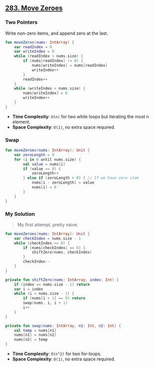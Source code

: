 ## [283. Move Zeroes](https://leetcode.com/problems/move-zeroes/)

### Two Pointers
Write non-zero items, and append zero at the last.

```kotlin
fun moveZeros(nums: IntArray) {
    var readIndex = 0
    var writeIndex = 0
    while (readIndex < nums.size) {
        if (nums[readIndex] != 0) {
            nums[writeIndex] = nums[readIndex]
            writeIndex++
        }
        readIndex++
    }
    while (writeIndex < nums.size) {
        nums[writeIndex] = 0
        writeIndex++
    }
}
```

* **Time Complexity**: `O(n)` for two while loops but iterating the most n element.
* **Space Complexity**: `O(1)`, no extra space required.

### Swap
```kotlin
fun moveZeroes(nums: IntArray): Unit {
    var zeroLength = 0
    for (i in 0 until nums.size) {
        val value = nums[i]
        if (value == 0) {
            zeroLength++
        } else if (zeroLength > 0) { // If we have zero item
            nums[i - zeroLength] = value
            nums[i] = 0
        } 
    }
}
```

### My Solution
> My first attempt, pretty naive.

```kotlin
fun moveZeroes(nums: IntArray): Unit {
    var checkIndex = nums.size - 1
    while (checkIndex >= 0) {
        if (nums[checkIndex] == 0) {
            shiftZero(nums, checkIndex)
        }
        checkIndex--
    }
}

private fun shiftZero(nums: IntArray, index: Int) {
    if (index == nums.size - 1) return
    var i = index
    while (i < nums.size - 1) {
        if (nums[i + 1] == 0) return
        swap(nums, i, i + 1) 
        i++
    }
}

private fun swap(nums: IntArray, n1: Int, n2: Int) {
    val temp = nums[n1]
    nums[n1] = nums[n2]
    nums[n2] = temp
}
```

* **Time Complexity**: `O(n^2)` for two for-loops.
* **Space Complexity**: `O(1)`, no extra space required.